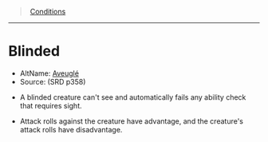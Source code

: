 ﻿> [Conditions](srd_conditions.md)

---

# Blinded

- AltName: [Aveuglé](hd_conditions_aveugle.md)
- Source: (SRD p358)

* A blinded creature can't see and automatically fails any ability check that requires sight.

* Attack rolls against the creature have advantage, and the creature's attack rolls have disadvantage.

